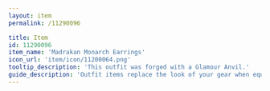 ```yaml
---
layout: item
permalink: /11290096

title: Item
id: 11290096
item_name: 'Madrakan Monarch Earrings'
icon_url: 'item/icon/11200064.png'
tooltip_description: 'This outfit was forged with a Glamour Anvil.'
guide_description: 'Outfit items replace the look of your gear when equipped.'
---
```


